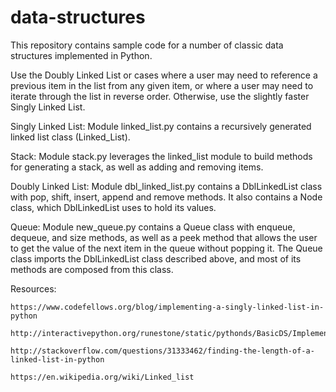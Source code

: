 # data-structures

This repository contains sample code for a number of classic data structures
implemented in Python.

Use the Doubly Linked List or cases where a user may need to reference a
previous item in the list from any given item, or where a user may need to
iterate through the list in reverse order. Otherwise, use the slightly faster
Singly Linked List.

Singly Linked List:
    Module linked_list.py contains a recursively generated linked list class
    (Linked_List).

Stack:
    Module stack.py leverages the linked_list module to build methods for
    generating a stack, as well as adding and removing items.

Doubly Linked List:
    Module dbl_linked_list.py contains a DblLinkedList class with pop, shift,
    insert, append and remove methods. It also contains a Node class, which
    DblLinkedList uses to hold its values.

Queue:
    Module new_queue.py contains a Queue class with enqueue, dequeue, and size
    methods, as well as a peek method that allows the user to get the value of
    the next item in the queue without popping it. The Queue class imports the
    DblLinkedList class described above, and most of its methods are composed
    from this class.


Resources:

    https://www.codefellows.org/blog/implementing-a-singly-linked-list-in-python

    http://interactivepython.org/runestone/static/pythonds/BasicDS/ImplementinganUnorderedListLinkedLists.html

    http://stackoverflow.com/questions/31333462/finding-the-length-of-a-linked-list-in-python

    https://en.wikipedia.org/wiki/Linked_list
